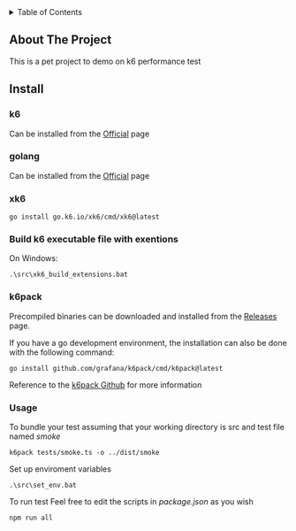 <!-- TABLE OF CONTENTS -->
<details>
  <summary>Table of Contents</summary>
  <ol>
    <li>
      <a href="#about-the-project">About The Project</a>
    </li>
        <li><a href="#install">Install</a></li>
    </li>
    <li><a href="#usage">Usage</a></li>
  </ol>
</details>

## About The Project
This is a pet project to demo on k6 performance test 

## Install
### k6
Can be installed from the [Official](https://grafana.com/docs/k6/latest/set-up/install-k6/) page

### golang
Can be installed from the [Official](https://go.dev/doc/install) page

### xk6
```
go install go.k6.io/xk6/cmd/xk6@latest
```

### Build k6 executable file with exentions
On Windows:
```
.\src\xk6_build_extensions.bat
```

### k6pack
Precompiled binaries can be downloaded and installed from the [Releases](https://github.com/grafana/k6pack/releases) page.

If you have a go development environment, the installation can also be done with the following command:

```
go install github.com/grafana/k6pack/cmd/k6pack@latest
```

Reference to the [k6pack Github](https://github.com/grafana/k6pack) for more information


### Usage
To bundle your test assuming that your working directory is src and test file named _smoke_
```
k6pack tests/smoke.ts -o ../dist/smoke
```

Set up enviroment variables
```
.\src\set_env.bat
```

To run test
Feel free to edit the scripts in _package.json_ as you wish
```
npm run all
```
